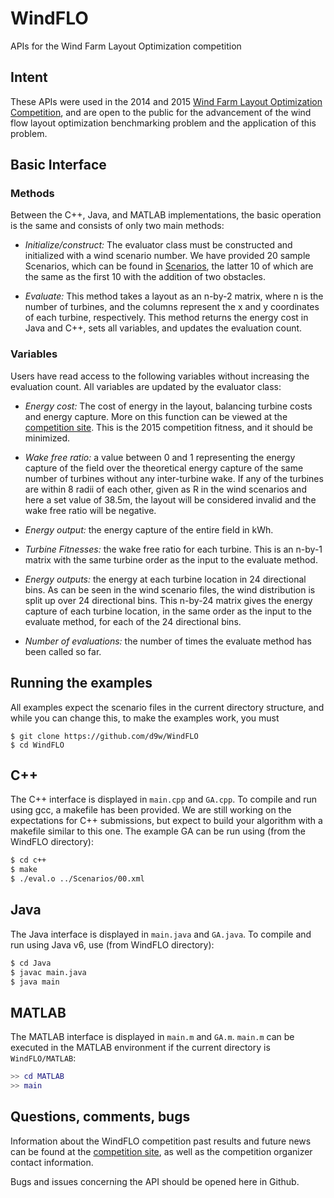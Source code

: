 WindFLO
=======

APIs for the Wind Farm Layout Optimization competition

## Intent

These APIs were used in the 2014 and 2015 [Wind Farm Layout Optimization
Competition](http://www.irit.fr/wind-competition/), and are open to the public
for the advancement of the wind flow layout optimization benchmarking problem
and the application of this problem.

## Basic Interface

### Methods

Between the C++, Java, and MATLAB implementations, the basic operation is the
same and consists of only two main methods:

* *Initialize/construct:* The evaluator class must be constructed and
  initialized with a wind scenario number. We have provided 20 sample
  Scenarios, which can be found in
  [Scenarios](https://github.com/d9w/WindFLO/tree/master/Scenarios), the latter
  10 of which are the same as the first 10 with the addition of two obstacles.

* *Evaluate:* This method takes a layout as an n-by-2 matrix, where n is the
  number of turbines, and the columns represent the x and y coordinates of each
  turbine, respectively. This method returns the energy cost in Java and C++,
  sets all variables, and updates the evaluation count.

### Variables

Users have read access to the following variables without increasing the
evaluation count. All variables are updated by the evaluator class:

* *Energy cost:* The cost of energy in the layout, balancing turbine costs and
  energy capture. More on this function can be viewed at the [competition
  site](http://www.irit.fr/wind-competition/). This is the 2015 competition
  fitness, and it should be minimized.

* *Wake free ratio:* a value between 0 and 1 representing the energy capture of
  the field over the theoretical energy capture of the same number of turbines
  without any inter-turbine wake. If any of the turbines are within 8 radii of
  each other, given as R in the wind scenarios and here a set value of 38.5m,
  the layout will be considered invalid and the wake free ratio will be
  negative.

* *Energy output:* the energy capture of the entire field in kWh.

* *Turbine Fitnesses:* the wake free ratio for each turbine. This is an n-by-1
  matrix with the same turbine order as the input to the evaluate method.

* *Energy outputs:* the energy at each turbine location in 24 directional bins.
  As can be seen in the wind scenario files, the wind distribution is split up
  over 24 directional bins. This n-by-24 matrix gives the energy capture of
  each turbine location, in the same order as the input to the evaluate method,
  for each of the 24 directional bins.

* *Number of evaluations:* the number of times the evaluate method has been
  called so far.

## Running the examples

All examples expect the scenario files in the current directory structure, and
while you can change this, to make the examples work, you must

```
$ git clone https://github.com/d9w/WindFLO
$ cd WindFLO
```

## C++

The C++ interface is displayed in `main.cpp` and `GA.cpp`. To compile and run
using gcc, a makefile has been provided. We are still working on the
expectations for C++ submissions, but expect to build your algorithm with a
makefile similar to this one. The example GA can be run using (from the WindFLO
directory):

```Bash
$ cd c++
$ make
$ ./eval.o ../Scenarios/00.xml
```

## Java

The Java interface is displayed in `main.java` and `GA.java`. To compile and
run using Java v6, use (from WindFLO directory):

```Bash
$ cd Java
$ javac main.java
$ java main
```

## MATLAB

The MATLAB interface is displayed in `main.m` and `GA.m`. `main.m` can be
executed in the MATLAB environment if the current directory is
`WindFLO/MATLAB`:

```Matlab
>> cd MATLAB
>> main
```

## Questions, comments, bugs

Information about the WindFLO competition past results and future news can be
found at the [competition site](http://www.irit.fr/wind-competition/), as well
as the competition organizer contact information.

Bugs and issues concerning the API should be opened here in Github.
